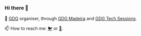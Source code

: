 ### Hi there 👋

🚀 [GDG](https://developers.google.com/community/gdg) organiser, through [GDG Madeira](https://gdgmadeira.xyz) and [GDG Tech Sessions](https://tech-sessions.com).

📫 How to reach me: [🐦](twitter.com/carlosrsabreu) or [📧](mailto:carlosrsabreu@gmail.com).

<!--
**carlosrsabreu/carlosrsabreu** is a ✨ _special_ ✨ repository because its `README.md` (this file) appears on your GitHub profile.

Here are some ideas to get you started:

- 🔭 I’m currently working on ...
- 🌱 I’m currently learning ...
- 👯 I’m looking to collaborate on ...
- 🤔 I’m looking for help with ...
- 💬 Ask me about ...
- 📫 How to reach me: ...
- 😄 Pronouns: ...
- ⚡ Fun fact: ...
-->
